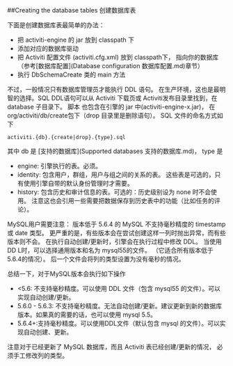 ##Creating the database tables 创建数据库表

下面是创建数据库表最简单的办法：

* 把 activiti-engine 的 jar 放到 classpath 下
* 添加对应的数据库驱动
* 把 Activiti 配置文件 (activiti.cfg.xml) 放到 classpath下， 指向你的数据库（参考[数据库配置](Database configuration 数据库配置.md)章节）
* 执行 DbSchemaCreate 类的 main 方法

不过，一般情况只有数据库管理员才能执行 DDL 语句。 在生产环境，这也是最明智的选择。SQL DDL语句可以从 Activiti 下载页或 Activiti发布目录里找到，在 database 子目录下。 脚本
也包含在引擎的 jar 中(activiti-engine-x.jar)， 在
org/activiti/db/create包下（drop 目录里是删除语句）。 SQL 文件的命名方式如下

	activiti.{db}.{create|drop}.{type}.sql

其中 db 是 [支持的数据库](Supported databases 支持的数据库.md)， type 是

* engine: 引擎执行的表。必须。
* identity: 包含用户，群组，用户与组之间的关系的表。 这些表是可选的，只有使用引擎自带的默认身份管理时才需要。
* history: 包含历史和审计信息的表。可选的：历史级别设为 none 时不会使用。 注意这也会引用一些需要把数据保存到历史表中的功能（比如任务的评论）。

MySQL用户需要注意： 版本低于 5.6.4 的 MySQL 不支持毫秒精度的 timestamp 或 date 类型。 更严重的是，有些版本会在尝试创建这样一列时抛出异常，而有些版本则不会。 在执行自动创建/更新时，引擎会在执行过程中修改 DDL。 当使用 DD L时，可以选择通用版本和名为 mysql55的文件。 （它适合所有版本低于5.6.4的情况）。 后一个文件会将列的类型设置为没有毫秒的情况。

总结一下，对于MySQL版本会执行如下操作

* <5.6: 不支持毫秒精度。可以使用 DDL 文件（包含 mysql55 的文件）。可以实现自动创建/更新。
* 5.6.0 - 5.6.3: 不支持毫秒精度。无法自动创建/更新。建议更新到新的数据库版本。如果真的需要的话，也可以使用 mysql 5.5。
* 5.6.4+:支持毫秒精度。可以使用DDL文件（默认包含 mysql 的文件）。可以实现自动创建、更新。

注意对于已经更新了 MySQL 数据库，而且 Activiti 表已经创建/更新的情况， 必须手工修改列的类型。

